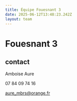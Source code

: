 ```yaml
---
title: Équipe Fouesnant 3
date: 2025-06-12T13:48:23.242Z
layout: team
---
```


# Fouesnant 3

## contact 

 Amboise Aure

07 84 09 74 16

aure_mbrs@orange.fr

